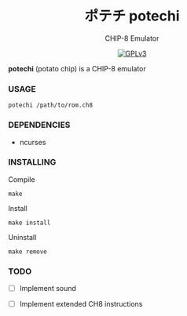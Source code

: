 <div align="center">

#  ポテチ potechi

CHIP-8 Emulator

[![GPLv3](https://img.shields.io/badge/license-GPLv3-green)](#)

</div>

**potechi** (potato chip) is a CHIP-8 emulator

### USAGE

    potechi /path/to/rom.ch8

### DEPENDENCIES

- ncurses

### INSTALLING

Compile

    make

Install

    make install

Uninstall

    make remove

### TODO

- [ ] Implement sound
- [ ] Implement extended CH8 instructions

